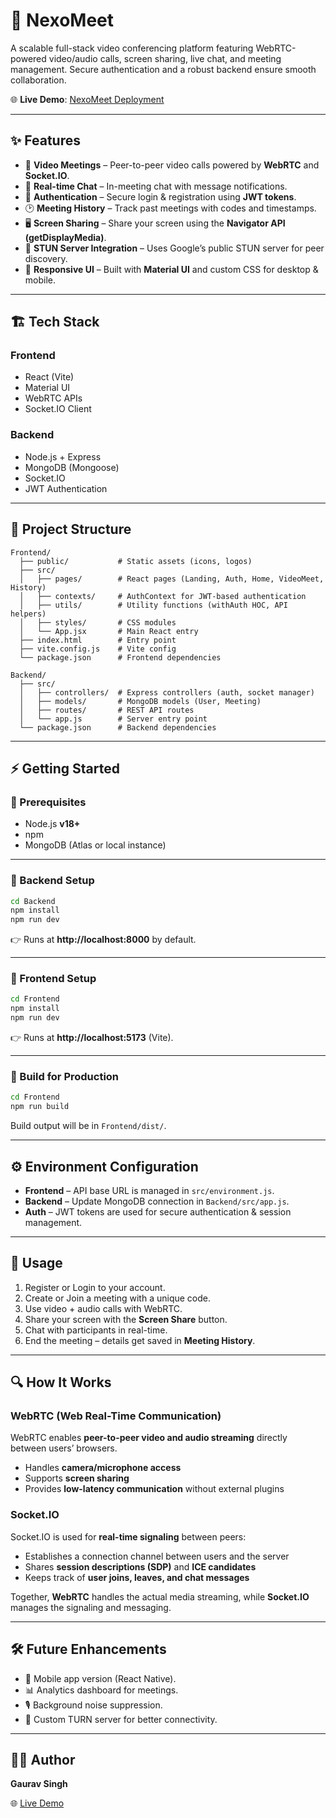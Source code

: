# 🚀 NexoMeet  

A scalable full-stack video conferencing platform featuring WebRTC-powered video/audio calls, screen sharing, live chat, and meeting management. Secure authentication and a robust backend ensure smooth collaboration.

🌐 **Live Demo**: [NexoMeet Deployment](https://nexomeet-f.onrender.com)  

---

## ✨ Features  

- 🎥 **Video Meetings** – Peer-to-peer video calls powered by **WebRTC** and **Socket.IO**.  
- 💬 **Real-time Chat** – In-meeting chat with message notifications.  
- 🔐 **Authentication** – Secure login & registration using **JWT tokens**.  
- 🕑 **Meeting History** – Track past meetings with codes and timestamps.  
- 🖥️ **Screen Sharing** – Share your screen using the **Navigator API (getDisplayMedia)**.  
- 📡 **STUN Server Integration** – Uses Google’s public STUN server for peer discovery.  
- 📱 **Responsive UI** – Built with **Material UI** and custom CSS for desktop & mobile.  

---

## 🏗️ Tech Stack  

### **Frontend**  
- React (Vite)  
- Material UI  
- WebRTC APIs  
- Socket.IO Client  

### **Backend**  
- Node.js + Express  
- MongoDB (Mongoose)  
- Socket.IO  
- JWT Authentication  

---

## 📂 Project Structure  

```
Frontend/
  ├── public/           # Static assets (icons, logos)
  ├── src/
  │   ├── pages/        # React pages (Landing, Auth, Home, VideoMeet, History)
  │   ├── contexts/     # AuthContext for JWT-based authentication
  │   ├── utils/        # Utility functions (withAuth HOC, API helpers)
  │   ├── styles/       # CSS modules
  │   └── App.jsx       # Main React entry
  ├── index.html        # Entry point
  ├── vite.config.js    # Vite config
  └── package.json      # Frontend dependencies

Backend/
  ├── src/
  │   ├── controllers/  # Express controllers (auth, socket manager)
  │   ├── models/       # MongoDB models (User, Meeting)
  │   ├── routes/       # REST API routes
  │   └── app.js        # Server entry point
  └── package.json      # Backend dependencies
```

---

## ⚡ Getting Started  

### 🔹 Prerequisites  
- Node.js **v18+**  
- npm  
- MongoDB (Atlas or local instance)  

---

### 🔹 Backend Setup  

```sh
cd Backend
npm install
npm run dev
```
👉 Runs at **http://localhost:8000** by default.  

---

### 🔹 Frontend Setup  

```sh
cd Frontend
npm install
npm run dev
```
👉 Runs at **http://localhost:5173** (Vite).  

---

### 🔹 Build for Production  

```sh
cd Frontend
npm run build
```
Build output will be in `Frontend/dist/`.  

---

## ⚙️ Environment Configuration  

- **Frontend** – API base URL is managed in `src/environment.js`.  
- **Backend** – Update MongoDB connection in `Backend/src/app.js`.  
- **Auth** – JWT tokens are used for secure authentication & session management.  

---

## 📌 Usage  

1. Register or Login to your account.  
2. Create or Join a meeting with a unique code.  
3. Use video + audio calls with WebRTC.  
4. Share your screen with the **Screen Share** button.  
5. Chat with participants in real-time.  
6. End the meeting – details get saved in **Meeting History**.  

---

## 🔍 How It Works  

### **WebRTC (Web Real-Time Communication)**  
WebRTC enables **peer-to-peer video and audio streaming** directly between users’ browsers.  
- Handles **camera/microphone access**  
- Supports **screen sharing**  
- Provides **low-latency communication** without external plugins  

### **Socket.IO**  
Socket.IO is used for **real-time signaling** between peers:  
- Establishes a connection channel between users and the server  
- Shares **session descriptions (SDP)** and **ICE candidates**  
- Keeps track of **user joins, leaves, and chat messages**  

Together, **WebRTC** handles the actual media streaming, while **Socket.IO** manages the signaling and messaging.  

---

## 🛠️ Future Enhancements  

- 📱 Mobile app version (React Native).  
- 📊 Analytics dashboard for meetings.  
- 🎙️ Background noise suppression.  
- 📡 Custom TURN server for better connectivity.  

---

## 👨‍💻 Author  

**Gaurav Singh**  

🌐 [Live Demo](https://nexomeet-f.onrender.com)  
